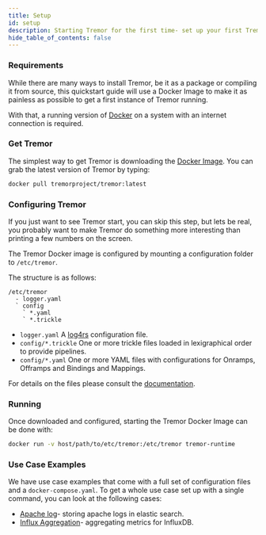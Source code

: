 ```yaml
---
title: Setup
id: setup
description: Starting Tremor for the first time- set up your first Tremor installation.
hide_table_of_contents: false
---
```


### Requirements

While there are many ways to install Tremor, be it as a package or compiling it from source, this quickstart guide will use a Docker Image to make it as painless as possible to get a first instance of Tremor running.

With that, a running version of [Docker](https://docker.io) on a system with an internet connection is required.

### Get Tremor

The simplest way to get Tremor is downloading the [Docker Image](https://hub.docker.com/r/tremorproject/tremor). You can grab the latest version of Tremor by typing:

```bash
docker pull tremorproject/tremor:latest
```

### Configuring Tremor

If you just want to see Tremor start, you can skip this step, but lets be real, you probably want to make Tremor do something more interesting than printing a few numbers on the screen.

The Tremor Docker image is configured by mounting a configuration folder to `/etc/tremor`.

The structure is as follows:

```text
/etc/tremor
  - logger.yaml
  ` config
    ` *.yaml
    ` *.trickle
```

* `logger.yaml` A [log4rs](https://docs.rs/log4rs/0.10.0/log4rs/#examples) configuration file.
* `config/*.trickle` One or more trickle files loaded in lexigraphical order to provide pipelines.
* `config/*.yaml` One or more YAML files with configurations for Onramps, Offramps and Bindings and Mappings.

For details on the files please consult the [documentation](https://docs.tremor.rs/operations/configuration).

### Running

Once downloaded and configured, starting the Tremor Docker Image can be done with:

```bash
docker run -v host/path/to/etc/tremor:/etc/tremor tremor-runtime
```

### Use Case Examples

We have use case examples that come with a full set of configuration files and a `docker-compose.yaml`. To get a whole use case set up with a single command, you can look at the following cases:

* [Apache log](https://docs.tremor.rs/workshop/examples/10_logstash)- storing apache logs in elastic search.
* [Influx Aggregation](https://docs.tremor.rs/workshop/examples/11_influx)- aggregating metrics for InfluxDB.
